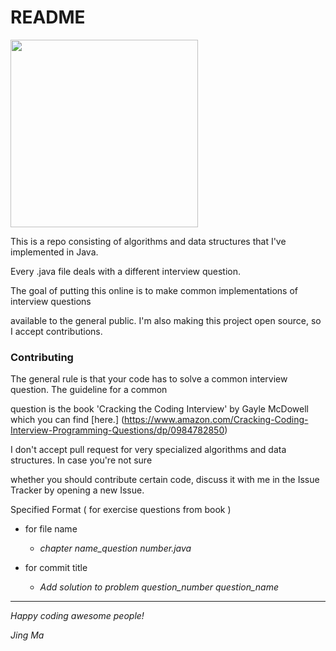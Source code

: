 # README

<img src="https://s-media-cache-ak0.pinimg.com/564x/2d/8e/e8/2d8ee815146390d567706f2c7b5c2916.jpg" width="300">

This is a repo consisting of algorithms and data structures that I've implemented in Java.

Every .java file deals with a different interview question.

The goal of putting this online is to make common implementations of interview questions

available to the general public. I'm also making this project open source, so I accept contributions.

### Contributing

The general rule is that your code has to solve a common interview question. The guideline for a common

question is the book 'Cracking the Coding Interview' by Gayle McDowell which you can find [here.] (https://www.amazon.com/Cracking-Coding-Interview-Programming-Questions/dp/0984782850)


I don't accept pull request for very specialized algorithms and data structures. In case you're not sure

whether you should contribute certain code, discuss it with me in the Issue Tracker by opening a new Issue.


Specified Format ( for exercise questions from book ) 

- for file name
  - *chapter name_question number.java*
  
- for commit title
  - *Add solution to problem question_number question_name*
  

---

_Happy coding awesome people!_

_Jing Ma_
